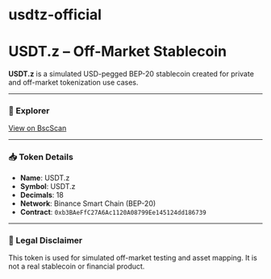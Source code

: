 # usdtz-official
# USDT.z – Off-Market Stablecoin

**USDT.z** is a simulated USD-pegged BEP-20 stablecoin created for private and off-market tokenization use cases.

---

### 🔗 Explorer
[View on BscScan](https://bscscan.com/token/0xb3BAeFfC27A6Ac1120A08799Ee145124dd186739)

---

### 📥 Token Details

- **Name**: USDT.z  
- **Symbol**: USDT.z  
- **Decimals**: 18  
- **Network**: Binance Smart Chain (BEP-20)  
- **Contract**: `0xb3BAeFfC27A6Ac1120A08799Ee145124dd186739`  

---

### 📄 Legal Disclaimer

This token is used for simulated off-market testing and asset mapping. It is not a real stablecoin or financial product.
